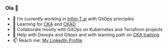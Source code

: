 ### Ola 👋


- 🔭 I’m currently working in [Infini-T.ai](https://www.infini-t.ai/) with GitOps principles
- 🌱 Learning for [CKA](https://www.cncf.io/certification/cka/) and [CKAD](https://www.cncf.io/certification/ckad/)
- 👯 Collaborate mostly with GitOps on Kubernetes and Terraform projects
- 🤔 Help with Devops and Gitops and with learning path on [CKA training](https://training.linuxfoundation.org/certification/certified-kubernetes-application-developer-ckad/)
- 📫 Reach me: [My LinkedIn Profile](https://www.linkedin.com/in/boris-bogdan-shkarupelov)

<!--
**doker78/doker78** is a ✨ _special_ ✨ repository because its `README.md` (this file) appears on your GitHub profile.

Here are some ideas to get you started:

- 🔭 I’m currently working on ...
- 🌱 I’m currently learning ...
- 👯 I’m looking to collaborate on ...
- 🤔 I’m looking for help with ...
- 💬 Ask me about ...
- 📫 How to reach me: ...
- 😄 Pronouns: ...
- ⚡ Fun fact: ...
-->
